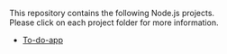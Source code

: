 This repository contains the following Node.js projects.  
Please click on each project folder for more information.  
 - [To-do-app](https://github.com/BasileKoko/Node.js/tree/master/to-do-app)
